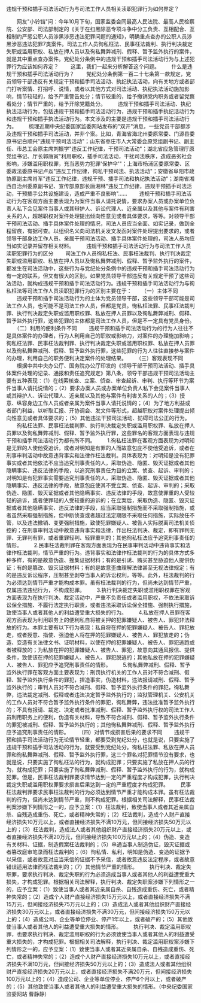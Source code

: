 违规干预和插手司法活动行为与司法工作人员相关渎职犯罪行为如何界定？











　　网友"小铃铛"问：今年10月下旬，国家监委会同最高人民法院、最高人民检察院、公安部、司法部制定的《关于在扫黑除恶专项斗争中分工负责、互相配合、互相制约严惩公职人员涉黑涉恶违法犯罪问题的通知》，明确重点查办的公职人员涉黑涉恶违法犯罪7类案件。司法工作人员徇私枉法、民事枉法裁判、执行判决裁定失职或滥用职权、私放在押人员以及徇私舞弊减刑、假释、暂予监外执行的案件，就是其中重点查办案件。党纪处分条例中的违规干预和插手司法活动行为与上述犯罪行为应该如何界定？
　　这里，我们一起来分析解答这个问题。
　　什么是违规干预和插手司法活动行为？
　　党纪处分条例第一百二十七条第一款规定，党员领导干部违反有关规定干预和插手司法活动、执纪执法活动，向有关地方或者部门打听案情、打招呼、说情，或者以其他方式对司法活动、执纪执法活动施加影响，情节较轻的，给予严重警告处分；情节较重的，给予撤销党内职务或者留党察看处分；情节严重的，给予开除党籍处分。
　　违规干预和插手司法活动、执纪执法活动行为，包括违规干预和插手司法活动行为，违规干预和插手执纪活动行为和违规干预和插手执法活动行为。本文涉及的主要是违规干预和插手司法活动行为。
　　梳理近期中央纪委国家监委网站发布的"双开"消息，一些党员干部都涉及违规干预和插手司法活动，并非个案。比如，青海省海北州委原常委、门源县委原书记白顺兴"违规干预司法活动"；山东省枣庄市人大常委会原党组副书记、副主任、市总工会原主席刘振学"违反工作纪律，干预司法活动"；湖北省应急管理厅原党组书记、厅长郭唐寅"利用职权，插手司法活动，干扰司法秩序，造成恶劣社会影响，涉嫌滥用职权罪，充当恶势力犯罪'保护伞'"；上海市杨浦区委原常委、区委政法委原书记卢焱"违反工作纪律，徇私干预司法、执法活动"；安徽省阜阳市政协原副主席肖军"违反工作纪律，违规干预、插手司法和执纪执法活动"；湖南省湘西自治州委原副书记、宣传部原部长唐湘林"违反工作纪律，违规干预插手司法活动，干预插手公共设施建设，造成严重不良影响"......
　　违规干预和插手司法活动行为在客观方面主要表现为为案件当事人请托说情，要求办案人员或办案单位负责人私下会见案件当事人或其辩护人、诉讼代理人、近亲属以及其他与案件有利害关系的人，超越职权对案件处理提出倾向性意见或者具体要求，等等。对领导干部干预司法活动、插手具体案件处理的情况，司法人员应当全面、如实记录，做到全程留痕，有据可查。以组织名义向司法机关发文发函对案件处理提出要求的，或者领导干部身边工作人员、亲属干预司法活动、插手具体案件处理的，司法人员均应当如实记录并留存相关材料。
　　违规干预和插手司法活动行为与司法工作人员渎职犯罪行为的区分
　　司法工作人员徇私枉法、民事枉法裁判、执行判决裁定失职或滥用职权、私放在押人员以及徇私舞弊减刑、假释、暂予监外执行的案件，都发生在司法活动中，这些行为与党纪处分条例中的违规干预和插手司法活动行为有一定的联系，但又有很大的区别。如果党员领导干部违反有关规定干预了这些司法活动，就构成违规干预和插手司法活动行为。违规干预和插手司法活动行为与徇私枉法等司法工作人员渎职犯罪行为的区别主要在于：
　　（一）主体不同
　　违规干预和插手司法活动行为的主体为党员领导干部，这些领导干部可能是司法工作人员，也可能不是司法工作人员，但都是党员。徇私枉法罪、民事枉法裁判罪、执行判决裁定失职或滥用职权罪、私放在押人员罪以及徇私舞弊减刑、假释、暂予监外执行罪，这些犯罪的主体都是司法工作人员，但是不一定具有党员身份。
　　（二）利用的便利条件不同
　　违规干预和插手司法活动行为的行为人往往不是具体案件的办理者，行为人利用自己的职权或影响力，对案件的办理施加影响；徇私枉法罪、民事枉法裁判罪、执行判决裁定失职或滥用职权罪、私放在押人员罪以及徇私舞弊减刑、假释、暂予监外执行罪，这些犯罪的行为人往往直接参与案件的办理，利用自己的职务便利决定案件的处理结果。
　　（三）客观表现不同
　　根据中共中央办公厅、国务院办公厅印发的《领导干部干预司法活动、插手具体案件处理的记录、通报和责任追究规定》第八条，领导干部违规干预司法活动主要有五种表现：（1）在线索核查、立案、侦查、审查起诉、审判、执行等环节为案件当事人请托说情的；（2）要求办案人员或办案单位负责人私下会见案件当事人或其辩护人、诉讼代理人、近亲属以及其他与案件有利害关系的人的；（3）授意、纵容身边工作人员或者亲属为案件当事人请托说情的；（4）为了地方利益或者部门利益，以听取汇报、开协调会、发文件等形式，超越职权对案件处理提出倾向性意见或者具体要求的；（5）其他违法干预司法活动、妨碍司法公正的行为。
　　徇私枉法罪、民事枉法裁判罪、执行判决裁定失职或滥用职权罪、私放在押人员罪以及徇私舞弊减刑、假释、暂予监外执行罪，这些罪名的客观方面表现与违规干预和插手司法活动行为都有所不同。
　　1.徇私枉法罪在客观方面表现为对明知是无罪的人使他受追诉，或者对明知是有罪的人而故意包庇不使他受追诉，或者在刑事审判活动中故意违背事实和法律作枉法裁判。具体表现为：对明知是没有犯罪事实或者其他依法不应当追究刑事责任的人，采取伪造、隐匿、毁灭证据或者其他隐瞒事实、违反法律的手段，以追究刑事责任为目的立案、侦查、起诉、审判的；对明知是有犯罪事实需要追究刑事责任的人，采取伪造、隐匿、毁灭证据或者其他隐瞒事实、违反法律的手段，故意包庇使其不受立案、侦查、起诉、审判的；采取伪造、隐匿、毁灭证据或者其他隐瞒事实、违反法律的手段，故意使罪重的人受较轻的追诉，或者使罪轻的人受较重的追诉的；在立案后，采取伪造、隐匿、毁灭证据或者其他隐瞒事实、违反法律的手段，应当采取强制措施而不采取强制措施，或者虽然采取强制措施，但中断侦查或者超过法定期限不采取任何措施，实际放任不管，以及违法撤销、变更强制措施，致使犯罪嫌疑人、被告人实际脱离司法机关侦控的；在刑事审判活动中故意违背事实和法律，作出枉法判决、裁定，即有罪判无罪、无罪判有罪，或者重罪轻判、轻罪重判的；其他徇私枉法应予追究刑事责任的情形。
　　2.民事枉法裁判罪在客观方面表现为在民事审判活动中违背事实和法律作枉法裁判，情节严重的行为。违背事实和法律作枉法裁判的行为的具体方式多种多样，有的是故意伪造、搜集证据材料；有的是引诱、贿买甚至胁迫他人提供伪证；有的是篡改、毁灭证据材料；有的是故意歪曲理解法律甚至无视法律规定；有的是违反诉讼程序，压制甚至剥夺当事人的诉讼权利，等等。此外，枉法裁判的行为必须达到情节严重才能构成本罪。虽有枉法裁判的行为，但尚未达到情节严重，仅属违法违纪行为，不构成犯罪。
　　3.执行判决裁定失职或滥用职权罪在客观方面表现为在执行判决、裁定活动中，严重不负责任或者滥用职权，不依法采取诉讼保全措施、不履行法定执行职责，或者违法采取诉讼保全措施、强制执行措施，致使当事人或者其他人的利益遭受重大损失的行为。
　　4.私放在押人员罪在客观方面表现为利用职务上的便利私自将被关押的犯罪嫌疑人、被告人、罪犯非法释放的行为。本罪主要有以下行为表现：私自将在押的犯罪嫌疑人、被告人、罪犯放走，或者授意、指使、强迫他人将在押的犯罪嫌疑人、被告人、罪犯放走的；伪造、变造有关法律文书、证明材料，以使在押的犯罪嫌疑人、被告人、罪犯逃跑或者被释放的；为私放在押的犯罪嫌疑人、被告人、罪犯，故意向其通风报信、提供条件，致使该在押的犯罪嫌疑人、被告人、罪犯脱逃的；其他私放在押的犯罪嫌疑人、被告人、罪犯应予追究刑事责任的情形。
　　5.徇私舞弊减刑、假释、暂予监外执行罪在客观方面主要表现为：刑罚执行机关的工作人员对不符合减刑、假释、暂予监外执行条件的罪犯，捏造事实，伪造材料，违法报请减刑、假释、暂予监外执行的；审判人员对不符合减刑、假释、暂予监外执行条件的罪犯，徇私舞弊，违法裁定减刑、假释或者违法决定暂予监外执行的；监狱管理机关、公安机关的工作人员对不符合暂予监外执行条件的罪犯，徇私舞弊，违法批准暂予监外执行的；不具有报请、裁定、决定或者批准减刑、假释、暂予监外执行权的司法工作人员利用职务上的便利，伪造有关材料，导致不符合减刑、假释、暂予监外执行条件的罪犯被减刑、假释、暂予监外执行的；其他徇私舞弊减刑、假释、暂予监外执行应予追究刑事责任的情形。
　　（四）对情节或损害后果的要求不同
　　违规干预和插手司法活动行为无论情节轻重，都要受到党纪处分，也就是说，只要实施了违规干预和插手司法活动的行为，就要受到党纪处分。徇私枉法罪、私放在押人员罪和徇私舞弊减刑、假释、暂予监外执行罪，这三个罪名对犯罪情节没有要求，也就是说，只要实施了徇私枉法的行为，就构成犯罪；只要实施了私放在押人员的行为，就构成犯罪；只要实施了徇私舞弊减刑、假释、暂予监外执行的行为，就构成犯罪。但是，民事枉法裁判罪要求情节达到一定的严重程度才构成犯罪，执行判决裁定失职或滥用职权罪要求损害后果达到一定的严重程度才构成犯罪。
　　民事枉法裁判罪要求民事枉法裁判的行为必须达到情节严重才能构成本罪。虽有枉法裁判的行为，但尚未达到情节严重，则不构成犯罪。根据相关司法解释，民事枉法裁判案涉嫌下列情形之一的，应予立案：（1）枉法裁判，致使当事人或者其近亲属自杀、自残造成重伤、死亡，或者精神失常的；（2）枉法裁判，造成个人财产直接经济损失10万元以上，或者直接经济损失不满10万元，但间接经济损失50万元以上的；（3）枉法裁判，造成法人或者其他组织财产直接经济损失20万元以上，或者直接经济损失不满20万元，但间接经济损失100万元以上的；（4）伪造、变造有关材料、证据，制造假案枉法裁判的；（5）串通当事人制造伪证，毁灭证据或者篡改庭审笔录而枉法裁判的；（6）徇私情、私利，明知是伪造、变造的证据予以采信，或者故意对应当采信的证据不予采信，或者故意违反法定程序，或者故意错误适用法律而枉法裁判的；（7）其他情节严重的情形。
　　执行判决、裁定失职罪，要求执行判决、裁定失职的行为必须造成当事人或者其他人的利益遭受重大损失，才构成犯罪。根据相关司法解释，执行判决、裁定失职案涉嫌下列情形之一的，应予立案：（1）致使当事人或者其近亲属自杀、自残造成重伤、死亡，或者精神失常的；（2）造成个人财产直接经济损失15万元以上，或者直接经济损失不满15万元，但间接经济损失75万元以上的；（3）造成法人或者其他组织财产直接经济损失30万元以上，或者直接经济损失不满30万元，但间接经济损失150万元以上的；（4）造成公司、企业等单位停业、停产1年以上，或者破产的；（5）其他致使当事人或者其他人的利益遭受重大损失的情形。
　　执行判决、裁定滥用职权罪，也要求执行判决、裁定滥用职权的行为必须致使当事人或者其他人的利益遭受重大损失的，才构成犯罪。根据相关司法解释，执行判决、裁定滥用职权案涉嫌下列情形之一的，应予立案：（1）致使当事人或者其近亲属自杀、自残造成重伤、死亡，或者精神失常的；（2）造成个人财产直接经济损失10万元以上，或者直接经济损失不满10万元，但间接经济损失50万元以上的；（3）造成法人或者其他组织财产直接经济损失20万元以上，或者直接经济损失不满20万元，但间接经济损失100万元以上的；（4）造成公司、企业等单位停业、停产6个月以上，或者破产的；（5）其他致使当事人或者其他人的利益遭受重大损失的情形。（中央纪委国家监委网站
曹静静）
